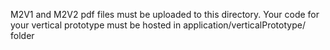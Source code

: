 M2V1 and M2V2 pdf files must be uploaded to this directory. Your code for your vertical prototype must be hosted in application/verticalPrototype/ folder 